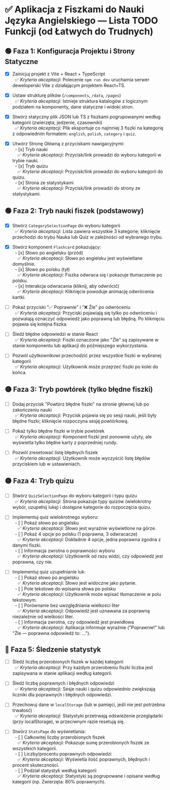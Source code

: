 # ✅ Aplikacja z Fiszkami do Nauki Języka Angielskiego — Lista TODO Funkcji (od Łatwych do Trudnych)

## 🟢 Faza 1: Konfiguracja Projektu i Strony Statyczne

- [x] Zainicjuj projekt z Vite + React + TypeScript  
  ✅ *Kryteria akceptacji:* Polecenie `npm run dev` uruchamia serwer deweloperski Vite z działającym projektem React+TS.

- [x] Ustaw strukturę plików (`/components`, `/data`, `/pages`)  
  ✅ *Kryteria akceptacji:* Istnieje struktura katalogów z logicznym podziałem na komponenty, dane statyczne i widoki stron.

- [x] Stwórz statyczny plik JSON lub TS z fiszkami pogrupowanymi według kategorii (zwierzęta, jedzenie, czasowniki)  
  ✅ *Kryteria akceptacji:* Plik eksportuje co najmniej 3 fiszki na kategorię z odpowiednim formatem: `english`, `polish`, `category` i `quiz`.

- [x] Utwórz Stronę Główną z przyciskami nawigacyjnymi:  
  - [x] Tryb nauki  
    ✅ *Kryteria akceptacji:* Przycisk/link prowadzi do wyboru kategorii w trybie nauki.  
  - [x] Tryb quizu  
    ✅ *Kryteria akceptacji:* Przycisk/link prowadzi do wyboru kategorii do quizu.  
  - [x] Strona ze statystykami  
    ✅ *Kryteria akceptacji:* Przycisk/link prowadzi do strony ze statystykami.

## 🟢 Faza 2: Tryb nauki fiszek (podstawowy)

- [x] Stwórz `CategorySelectionPage` do wyboru kategorii  
  ✅ *Kryteria akceptacji:* Lista zawiera wszystkie 3 kategorie; kliknięcie przechodzi do trybu Nauka lub Quiz w zależności od wybranego trybu.

- [x] Stwórz komponent `Flashcard` pokazujący:  
  - [x] Słowo po angielsku (przód)  
    ✅ *Kryteria akceptacji:* Słowo po angielsku jest wyświetlane domyślnie.  
  - [x] Słowo po polsku (tył)  
    ✅ *Kryteria akceptacji:* Fiszka odwraca się i pokazuje tłumaczenie po polsku.  
  - [x] Interakcja odwracania (kliknij, aby odwrócić)  
    ✅ *Kryteria akceptacji:* Kliknięcie powoduje animację odwrócenia kartki.

- [ ] Pokaż przyciski "✅ Poprawnie" i "❌ Źle" po odwróceniu  
  ✅ *Kryteria akceptacji:* Przyciski pojawiają się tylko po odwróceniu i pozwalają oznaczyć odpowiedź jako poprawną lub błędną. Po kliknięciu pojawia się kolejna fiszka.

- [ ] Śledź błędne odpowiedzi w stanie React  
  ✅ *Kryteria akceptacji:* Fiszki oznaczone jako "Źle" są zapisywane w stanie komponentu lub aplikacji do późniejszego wykorzystania.

- [ ] Pozwól użytkownikowi przechodzić przez wszystkie fiszki w wybranej kategorii  
  ✅ *Kryteria akceptacji:* Użytkownik może przejrzeć fiszki po kolei do końca.

## 🟡 Faza 3: Tryb powtórek (tylko błędne fiszki)

- [ ] Dodaj przycisk "Powtórz błędne fiszki" na stronie głównej lub po zakończeniu nauki  
  ✅ *Kryteria akceptacji:* Przycisk pojawia się po sesji nauki, jeśli były błędne fiszki; kliknięcie rozpoczyna sesję powtórkową.

- [ ] Pokaż tylko błędne fiszki w trybie powtórek  
  ✅ *Kryteria akceptacji:* Komponent fiszki jest ponownie użyty, ale wyświetla tylko błędne karty z poprzedniej rundy.

- [ ] Pozwól zresetować listę błędnych fiszek  
  ✅ *Kryteria akceptacji:* Użytkownik może wyczyścić listę błędów przyciskiem lub w ustawieniach.

## 🟡 Faza 4: Tryb quizu

- [ ] Stwórz `QuizSelectionPage` do wyboru kategorii i typu quizu  
  ✅ *Kryteria akceptacji:* Strona pokazuje typy quizów (wielokrotny wybór, uzupełnij lukę) i dostępne kategorie do rozpoczęcia quizu.

- [ ] Implementuj quiz wielokrotnego wyboru:  
  - [ ] Pokaż słowo po angielsku  
    ✅ *Kryteria akceptacji:* Słowo jest wyraźnie wyświetlone na górze.  
  - [ ] Pokaż 4 opcje po polsku (1 poprawna, 3 odwracacze)  
    ✅ *Kryteria akceptacji:* Dokładnie 4 opcje, jedna poprawna zgodna z danymi fiszki.  
  - [ ] Informacja zwrotna o poprawności wyboru  
    ✅ *Kryteria akceptacji:* Użytkownik od razu widzi, czy odpowiedź jest poprawna, czy nie.

- [ ] Implementuj quiz uzupełnianie luk:  
  - [ ] Pokaż słowo po angielsku  
    ✅ *Kryteria akceptacji:* Słowo jest widoczne jako pytanie.  
  - [ ] Pole tekstowe do wpisania słowa po polsku  
    ✅ *Kryteria akceptacji:* Użytkownik może wpisać tłumaczenie w polu tekstowym.  
  - [ ] Porównanie bez uwzględniania wielkości liter  
    ✅ *Kryteria akceptacji:* Odpowiedź jest uznawana za poprawną niezależnie od wielkości liter.  
  - [ ] Informacja zwrotna, czy odpowiedź jest prawidłowa  
    ✅ *Kryteria akceptacji:* Aplikacja informuje wyraźnie ("Poprawnie!" lub "Źle — poprawna odpowiedź to: ...").

## 🔴 Faza 5: Śledzenie statystyk

- [ ] Śledź liczbę przerobionych fiszek w każdej kategorii  
  ✅ *Kryteria akceptacji:* Przy każdym przerobieniu fiszki liczba jest zapisywana w stanie aplikacji według kategorii.

- [ ] Śledź liczbę poprawnych i błędnych odpowiedzi  
  ✅ *Kryteria akceptacji:* Sesje nauki i quizu odpowiednio zwiększają liczniki dla poprawnych i błędnych odpowiedzi.

- [ ] Przechowuj dane w `localStorage` (lub w pamięci, jeśli nie jest potrzebna trwałość)  
  ✅ *Kryteria akceptacji:* Statystyki przetrwają odświeżenie przeglądarki (przy localStorage), w przeciwnym razie resetują się.

- [ ] Stwórz `StatsPage` do wyświetlania:  
  - [ ] Całkowitej liczby przerobionych fiszek  
    ✅ *Kryteria akceptacji:* Pokazuje sumę przerobionych fiszek ze wszystkich kategorii.  
  - [ ] Liczby/procentu poprawnych odpowiedzi  
    ✅ *Kryteria akceptacji:* Wyświetla ilość poprawnych, błędnych i procent skuteczności.  
  - [ ] Podział statystyk według kategorii  
    ✅ *Kryteria akceptacji:* Statystyki są pogrupowane i opisane według kategorii (np. Zwierzęta: 80% poprawnych).